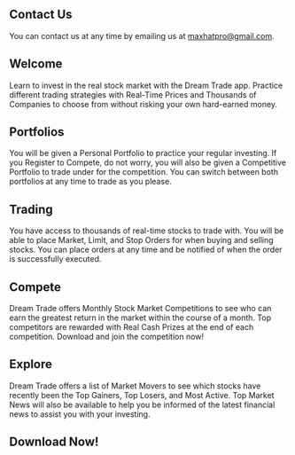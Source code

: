 ## Contact Us
You can contact us at any time by emailing us at [maxhatpro@gmail.com](mailto:maxhatpro@gmail.com).

## Welcome
Learn to invest in the real stock market with the Dream Trade app. Practice different trading strategies with Real-Time Prices and Thousands of Companies to choose from without risking your own hard-earned money.

## Portfolios
You will be given a Personal Portfolio to practice your regular investing. If you Register to Compete, do not worry, you will also be given a Competitive Portfolio to trade under for the competition. You can switch between both portfolios at any time to trade as you please.

## Trading
You have access to thousands of real-time stocks to trade with. You will be able to place Market, Limit, and Stop Orders for when buying and selling stocks. You can place orders at any time and be notified of when the order is successfully executed.

## Compete
Dream Trade offers Monthly Stock Market Competitions to see who can earn the greatest return in the market within the course of a month. Top competitors are rewarded with Real Cash Prizes at the end of each competition. Download and join the competition now!

## Explore
Dream Trade offers a list of Market Movers to see which stocks have recently been the Top Gainers, Top Losers, and Most Active. Top Market News will also be available to help you be informed of the latest financial news to assist you with your investing.

## Download Now!
